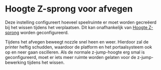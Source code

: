 Hoogte Z-sprong voor afvegen
====
Deze instelling configureert hoeveel speelruimte er moet worden gecreëerd bij het wissen tijdens het verplaatsen. Dit kan onafhankelijk van [Hoogte Z-sprong](../travel/retraction_hop.md) worden geconfigureerd.

Tijdens het afvegen beweegt nozzle snel heen en weer. Hierdoor zal de printer heftig schudden, waardoor de platform en het portaalsysteem ook op en neer gaan oscilleren. Als de normale z-jump-hoogte erg smal is geconfigureerd, moet er iets meer ruimte worden gelaten voor de z-jump-bewerking tijdens het wissen.